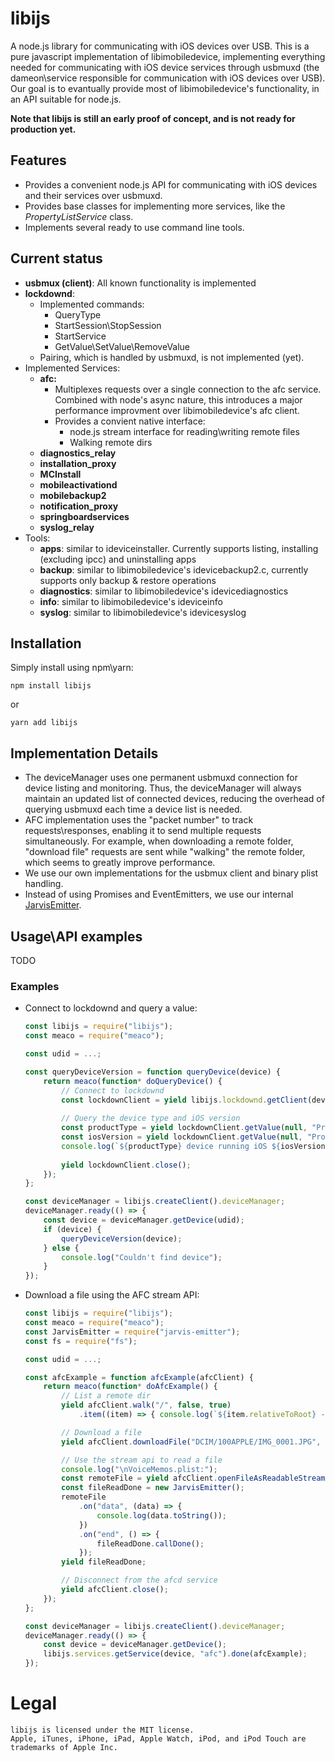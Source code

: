 # libijs 
A node.js library for communicating with iOS devices over USB.
This is a pure javascript implementation of libimobiledevice, implementing everything needed for communicating with iOS device services through usbmuxd (the dameon\service responsible for communication with iOS devices over USB).
Our goal is to evantually provide most of libimobiledevice's functionality, in an API suitable for node.js.

**Note that libijs is still an early proof of concept, and is not ready for production yet.**

## Features
* Provides a convenient node.js API for communicating with iOS devices and their services over usbmuxd.
* Provides base classes for implementing more services, like the *PropertyListService* class.
* Implements several ready to use command line tools.

## Current status
* **usbmux (client)**: All known functionality is implemented
* **lockdownd**:
	* Implemented commands:
		* QueryType
		* StartSession\StopSession
		* StartService
		* GetValue\SetValue\RemoveValue
	* Pairing, which is handled by usbmuxd, is not implemented (yet).
* Implemented Services:
	* **afc:**
		* Multiplexes requests over a single connection to the afc service. Combined with node's async nature, this introduces a major performance improvment over libimobiledevice's afc client.
		* Provides a convient native interface:
			* node.js stream interface for reading\writing remote files
			* Walking remote dirs
	* **diagnostics_relay**
	* **installation_proxy**
	* **MCInstall**
	* **mobileactivationd**
	* **mobilebackup2**
	* **notification_proxy**
	* **springboardservices**
	* **syslog_relay**
* Tools:
	*  **apps**: similar to ideviceinstaller. Currently supports listing, installing (excluding ipcc) and uninstalling apps
	*  **backup**: similar to libimobiledevice's idevicebackup2.c, currently supports only backup & restore operations
	*  **diagnostics**: similar to libimobiledevice's idevicediagnostics
	*  **info**: similar to libimobiledevice's ideviceinfo
	*  **syslog**: similar to libimobiledevice's idevicesyslog

## Installation
Simply install using npm\yarn:
```
npm install libijs
```
or
```
yarn add libijs
```

## Implementation Details
* The deviceManager uses one permanent usbmuxd connection for device listing and monitoring. Thus, the deviceManager will always maintain an updated list of connected devices, reducing the overhead of querying usbmuxd each time a device list is needed.
* AFC implementation uses the "packet number" to track requests\responses, enabling it to send multiple requests simultaneously. For example, when downloading a remote folder, "download file" requests are sent while "walking" the remote folder, which seems to greatly improve performance.
* We use our own implementations for the usbmux client and binary plist handling.
* Instead of using Promises and EventEmitters, we use our internal [JarvisEmitter](https://github.com/mceSystems/jarvis-emitter).

## Usage\API examples
TODO

### Examples
* Connect to lockdownd and query a value:
	```javascript
	const libijs = require("libijs");
	const meaco = require("meaco");
	
	const udid = ...;
	
	const queryDeviceVersion = function queryDevice(device) {
		return meaco(function* doQueryDevice() {
			// Connect to lockdownd
			const lockdownClient = yield libijs.lockdownd.getClient(device);
			
			// Query the device type and iOS version
			const productType = yield lockdownClient.getValue(null, "ProductType");
			const iosVersion = yield lockdownClient.getValue(null, "ProductVersion");
			console.log(`${productType} device running iOS ${iosVersion}`);
			
			yield lockdownClient.close();
		});
	};
	
	const deviceManager = libijs.createClient().deviceManager;
	deviceManager.ready(() => {
		const device = deviceManager.getDevice(udid);
		if (device) {
			queryDeviceVersion(device);
		} else {
			console.log("Couldn't find device");
		}
	});
	```

* Download a file using the AFC stream API:
	```javascript
	const libijs = require("libijs");
	const meaco = require("meaco");
	const JarvisEmitter = require("jarvis-emitter");
	const fs = require("fs");

	const udid = ...;

	const afcExample = function afcExample(afcClient) {
		return meaco(function* doAfcExample() {
			// List a remote dir
			yield afcClient.walk("/", false, true)
				.item((item) => { console.log(`${item.relativeToRoot} - ${item.stats.st_size} bytes`); });

			// Download a file
			yield afcClient.downloadFile("DCIM/100APPLE/IMG_0001.JPG", "./IMG_0001.JPG");

			// Use the stream api to read a file
			console.log("\nVoiceMemos.plist:");
			const remoteFile = yield afcClient.openFileAsReadableStream("iTunes_Control/iTunes/VoiceMemos.plist");
			const fileReadDone = new JarvisEmitter();
			remoteFile
				.on("data", (data) => {
					console.log(data.toString());
				})
				.on("end", () => {
					fileReadDone.callDone();
				});
			yield fileReadDone;

			// Disconnect from the afcd service
			yield afcClient.close();
		});
	};

	const deviceManager = libijs.createClient().deviceManager;
	deviceManager.ready(() => {
		const device = deviceManager.getDevice();
		libijs.services.getService(device, "afc").done(afcExample);
	});
	```

# Legal
```
libijs is licensed under the MIT license.
Apple, iTunes, iPhone, iPad, Apple Watch, iPod, and iPod Touch are trademarks of Apple Inc.
```